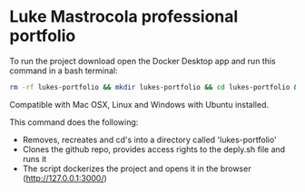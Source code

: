 # Luke Mastrocola professional portfolio

To run the project download open the Docker Desktop app and run this command in a bash terminal:

```bash
rm -rf lukes-portfolio && mkdir lukes-portfolio && cd lukes-portfolio && git clone --recursive https://github.com/mastra90/portfolio_2.0.git && cd portfolio_2.0 && chmod +x deploy.sh && ./deploy.sh && sleep 2 && python3 -m webbrowser http://127.0.0.1:3000/ 2>/dev/null
```

Compatible with Mac OSX, Linux and Windows with Ubuntu installed.

This command does the following:

- Removes, recreates and cd's into a directory called 'lukes-portfolio'
- Clones the github repo, provides access rights to the deply.sh file and runs it
- The script dockerizes the project and opens it in the browser (http://127.0.0.1:3000/) 


